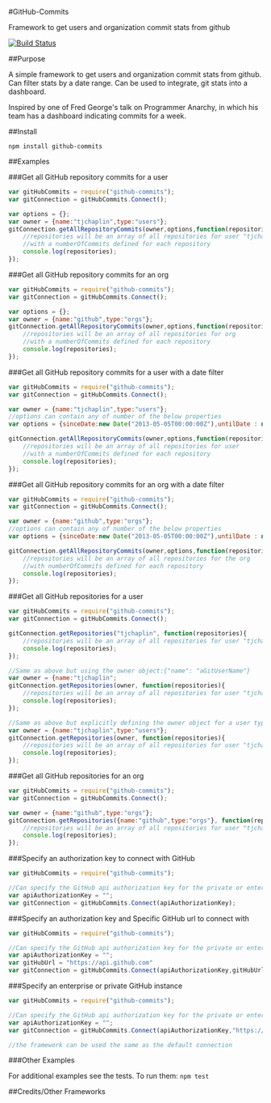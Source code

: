 #GitHub-Commits

  Framework to get users and organization commit stats from github

[![Build Status](https://travis-ci.org/tjchaplin/github-commits.png)](https://travis-ci.org/tjchaplin/github-commits)

##Purpose

  A simple framework to get users and organization commit stats from github.  Can filter stats by a date range. Can be used to integrate, git stats into a dashboard.

  Inspired by one of Fred George's talk on Programmer Anarchy, in which his team has a dashboard indicating commits for a week.

##Install

  `npm install github-commits`

##Examples

###Get all GitHub repository commits for a user

  ```javascript
  var gitHubCommits = require("github-commits");
  var gitConnection = gitHubCommits.Connect();

  var options = {};
  var owner = {name:"tjchaplin",type:"users"};
  gitConnection.getAllRepositoryCommits(owner,options,function(repositories){
      //repositories will be an array of all repositories for user "tjchaplin"
      //with a numberOfCommits defined for each repository
      console.log(repositories);    
  });
  ```

###Get all GitHub repository commits for an org

  ```javascript
  var gitHubCommits = require("github-commits");
  var gitConnection = gitHubCommits.Connect();

  var options = {};
  var owner = {name:"github",type:"orgs"};
  gitConnection.getAllRepositoryCommits(owner,options,function(repositories){
      //repositories will be an array of all repositories for org
      //with a numberOfCommits defined for each repository
      console.log(repositories);    
  });
  ```
###Get all GitHub repository commits for a user with a date filter

  ```javascript
  var gitHubCommits = require("github-commits");
  var gitConnection = gitHubCommits.Connect();

  var owner = {name:"tjchaplin",type:"users"};
  //options can contain any of number of the below properties
  var options = {sinceDate:new Date("2013-05-05T00:00:00Z"),untilDate : new Date("2013-05-05T23:59:59Z")};

  gitConnection.getAllRepositoryCommits(owner,options,function(repositories){
      //repositories will be an array of all repositories for user
      //with a numberOfCommits defined for each repository
      console.log(repositories);    
  });
  ```

###Get all GitHub repository commits for an org with a date filter

  ```javascript
  var gitHubCommits = require("github-commits");
  var gitConnection = gitHubCommits.Connect();

  var owner = {name:"github",type:"orgs"};
  //options can contain any of number of the below properties
  var options = {sinceDate:new Date("2013-05-05T00:00:00Z"),untilDate : new Date("2013-05-05T23:59:59Z")};

  gitConnection.getAllRepositoryCommits(owner,options,function(repositories){
      //repositories will be an array of all repositories for the org
      //with numberOfCommits defined for each repository
      console.log(repositories);    
  });
  ```

###Get all GitHub repositories for a user

  ```javascript
  var gitHubCommits = require("github-commits");
  var gitConnection = gitHubCommits.Connect();

  gitConnection.getRepositories("tjchaplin", function(repositories){
      //repositories will be an array of all repositories for user "tjchaplin"
      console.log(repositories);
  });

  //Same as above but using the owner object:{"name": "aGitUserName"}
  var owner = {name:"tjchaplin";
  gitConnection.getRepositories(owner, function(repositories){
      //repositories will be an array of all repositories for user "tjchaplin"
      console.log(repositories);
  });

  //Same as above but explicitly defining the owner object for a user type:{"name": "aGitUserName","type":"users"}
  var owner = {name:"tjchaplin",type:"users"};
  gitConnection.getRepositories(owner, function(repositories){
      //repositories will be an array of all repositories for user "tjchaplin"
      console.log(repositories);
  });
  ```

###Get all GitHub repositories for an org

  ```javascript
  var gitHubCommits = require("github-commits");
  var gitConnection = gitHubCommits.Connect();

  var owner = {name:"github",type:"orgs"};
  gitConnection.getRepositories({name:"github",type:"orgs"}, function(repositories){
      //repositories will be an array of all repositories for user "tjchaplin"
      console.log(repositories);
  });
  ```

###Specify an authorization key to connect with GitHub

  ```javascript
  var gitHubCommits = require("github-commits");
  
  //Can specify the GitHub api authorization key for the private or enterprise instance
  var apiAuthorizationKey = "";
  var gitConnection = gitHubCommits.Connect(apiAuthorizationKey);
  ```

###Specify an authorization key and Specific GitHub url to connect with

  ```javascript
  var gitHubCommits = require("github-commits");

  //Can specify the GitHub api authorization key for the private or enterprise instance
  var apiAuthorizationKey = "";
  var gitHubUrl = "https://api.github.com"
  var gitConnection = gitHubCommits.Connect(apiAuthorizationKey,gitHubUrl);
  ```

###Specify an enterprise or private GitHub instance

  ```javascript
  var gitHubCommits = require("github-commits");

  //Can specify the GitHub api authorization key for the private or enterprise instance
  var apiAuthorizationKey = "";
  var gitConnection = gitHubCommits.Connect(apiAuthorizationKey,"https://<ENTERPRISE-GITHUB-URL>");

  //the framework can be used the same as the default connection
  ```

###Other Examples

  For additional examples see the tests.  To run them:
  `npm test`
  
##Credits/Other Frameworks

